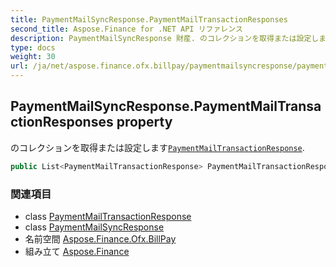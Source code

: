 ```yaml
---
title: PaymentMailSyncResponse.PaymentMailTransactionResponses
second_title: Aspose.Finance for .NET API リファレンス
description: PaymentMailSyncResponse 財産. のコレクションを取得または設定しますPaymentMailTransactionResponse.
type: docs
weight: 30
url: /ja/net/aspose.finance.ofx.billpay/paymentmailsyncresponse/paymentmailtransactionresponses/
---
```

## PaymentMailSyncResponse.PaymentMailTransactionResponses property

のコレクションを取得または設定します[`PaymentMailTransactionResponse`](../../paymentmailtransactionresponse/).

```csharp
public List<PaymentMailTransactionResponse> PaymentMailTransactionResponses { get; set; }
```

### 関連項目

* class [PaymentMailTransactionResponse](../../paymentmailtransactionresponse/)
* class [PaymentMailSyncResponse](../)
* 名前空間 [Aspose.Finance.Ofx.BillPay](../../paymentmailsyncresponse/)
* 組み立て [Aspose.Finance](../../../)


